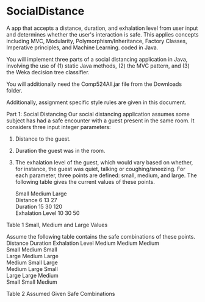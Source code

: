 # SocialDistance
A app that accepts a distance, duration, and exhalation level from user input and determines whether the user's interaction is safe. This applies concepts including MVC, Modularity, Polymorphism/Inheritance, Factory Classes, Imperative principles, and Machine Learning. coded in Java.


You will implement three parts of a social distancing application in Java, involving the
use of (1) static Java methods, (2) the MVC pattern, and (3) the Weka decision tree
classifier.

You will additionally need the Comp524All.jar file from the Downloads folder.

Additionally, assignment specific style rules are given in this document.

Part 1: Social Distancing
Our social distancing application assumes some subject has had a safe encounter with
a guest present in the same room. It considers three input integer parameters:
1. Distance to the guest.
2. Duration the guest was in the room.
3. The exhalation level of the guest, which would vary based on whether, for
instance, the guest was quiet, talking or coughing/sneezing.
For each parameter, three points are defined: small, medium, and large. The following
table gives the current values of these points.

   Small Medium Large <br />
Distance 6 13 27<br />
Duration 15 30 120<br />
Exhalation Level 10 30 50<br />

Table 1 Small, Medium and Large Values

Assume the following table contains the safe combinations of these points.
Distance Duration Exhalation Level
Medium Medium Medium<br />
Small Medium Small<br />
Large Medium Large<br />
Medium Small Large<br />
Medium Large Small<br />
Large Large Medium<br />
Small Small Medium<br />

Table 2 Assumed Given Safe Combinations
